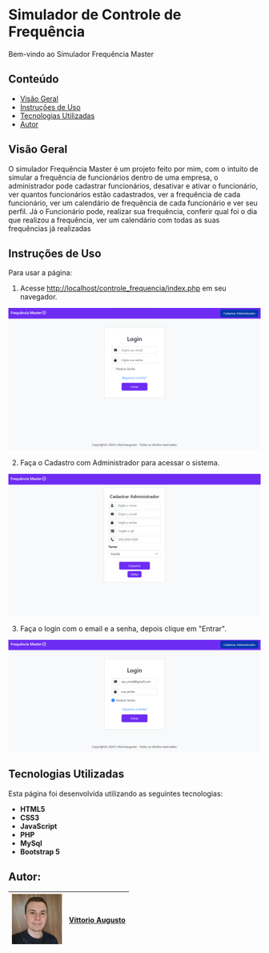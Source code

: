 # Simulador de Controle de Frequência

Bem-vindo ao Simulador Frequência Master


## Conteúdo

- [Visão Geral](#visão-geral)
- [Instruções de Uso](#instruções-de-uso)
- [Tecnologias Utilizadas](#tecnologias-utilizadas)
- [Autor](#autor)

## Visão Geral

O simulador Frequência Master é um projeto feito por mim, com o intuito de simular a frequência de funcionários dentro de uma empresa, o administrador pode cadastrar funcionários, desativar e ativar o funcionário, ver quantos funcionários estão cadastrados, ver a frequência de cada funcionário, ver um calendário de frequência de cada funcionário e ver seu perfil. Já o Funcionário pode, realizar sua frequência, conferir qual foi o dia que realizou a frequência, ver um calendário com todas as suas frequências já realizadas



## Instruções de Uso

Para usar a página:

1. Acesse [http://localhost/controle_frequencia/index.php](http://localhost/controle_frequencia/index.php) em seu navegador.

![index](img/index.png)

2. Faça o Cadastro com Administrador para acessar o sistema.

![Cadastro Administrador](img/CadastroAdministrador.png)

3. Faça o login com o email e a senha, depois clique em "Entrar".

![login](img/login.png)


## Tecnologias Utilizadas

Esta página foi desenvolvida utilizando as seguintes tecnologias:

- **HTML5** 
- **CSS3** 
- **JavaScript**
- **PHP**
- **MySql**
- **Bootstrap 5**


## Autor:

[![vittorioaugusto](img/vittorioaugusto.jpg)](https://github.com/vittorioaugusto) | [Vittorio Augusto](https://github.com/vittorioaugusto)
| --- | --- |

